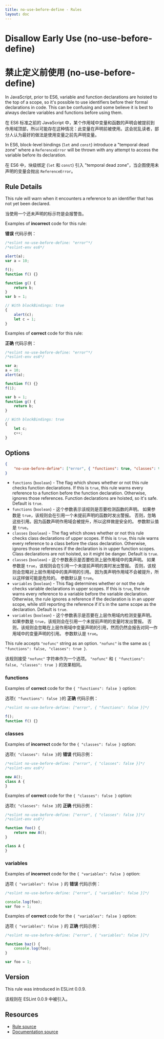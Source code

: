 ```yaml
---
title: no-use-before-define - Rules
layout: doc
---
```

<!-- Note: No pull requests accepted for this file. See README.md in the root directory for details. -->

# Disallow Early Use (no-use-before-define)

# 禁止定义前使用 (no-use-before-define)

In JavaScript, prior to ES6, variable and function declarations are hoisted to the top of a scope, so it's possible to use identifiers before their formal declarations in code. This can be confusing and some believe it is best to always declare variables and functions before using them.

在 ES6 标准之前的 JavaScript 中，某个作用域中变量和函数的声明会被提前到作用域顶部，所以可能存在这种情况：此变量在声明前被使用。这会扰乱读者，部分人认为最好的做法是使用变量之前先声明变量。

In ES6, block-level bindings (`let` and `const`) introduce a "temporal dead zone" where a `ReferenceError` will be thrown with any attempt to access the variable before its declaration.

在 ES6 中，块级绑定 (`let` 和 `const`) 引入 "temporal dead zone"，当企图使用未声明的变量会抛出 `ReferenceError`。

## Rule Details

This rule will warn when it encounters a reference to an identifier that has not yet been declared.

当使用一个还未声明的标示符是会报警告。

Examples of **incorrect** code for this rule:

**错误** 代码示例：

```js
/*eslint no-use-before-define: "error"*/
/*eslint-env es6*/

alert(a);
var a = 10;

f();
function f() {}

function g() {
    return b;
}
var b = 1;

// With blockBindings: true
{
    alert(c);
    let c = 1;
}
```

Examples of **correct** code for this rule:

**正确** 代码示例：

```js
/*eslint no-use-before-define: "error"*/
/*eslint-env es6*/

var a;
a = 10;
alert(a);

function f() {}
f(1);

var b = 1;
function g() {
    return b;
}

// With blockBindings: true
{
    let c;
    c++;
}
```

## Options

```json
{
    "no-use-before-define": ["error", { "functions": true, "classes": true }]
}
```

* `functions` (`boolean`) -
  The flag which shows whether or not this rule checks function declarations.
  If this is `true`, this rule warns every reference to a function before the function declaration.
  Otherwise, ignores those references.
  Function declarations are hoisted, so it's safe.
  Default is `true`.
* `functions` (`boolean`) -
  这个参数表示该规则是否要检测函数的声明。
  如果参数是 `true`，该规则会在引用一个未提前声明的函数时发出警报。
  否则，忽略这些引用。因为函数声明作用域会被提升，所以这样做是安全的。
  参数默认值是 `true`。
* `classes` (`boolean`) -
  The flag which shows whether or not this rule checks class declarations of upper scopes.
  If this is `true`, this rule warns every reference to a class before the class declaration.
  Otherwise, ignores those references if the declaration is in upper function scopes.
  Class declarations are not hoisted, so it might be danger.
  Default is `true`.
* `classes` (`boolean`) -
  这个参数表示是否要检测上层作用域中的类声明。
  如果参数是 `true`，该规则会在引用一个未提前声明的类时发出警报。
  否则，该规则会忽略对上层作用域中的类声明的引用。
  因为类声明作用域不会被提升，所以这样做可能是危险的。
  参数默认是 `true`。
* `variables` (`boolean`) -
  This flag determines whether or not the rule checks variable declarations in upper scopes.
  If this is `true`, the rule warns every reference to a variable before the variable declaration.
  Otherwise, the rule ignores a reference if the declaration is in an upper scope, while still reporting the reference if it's in the same scope as the declaration.
  Default is `true`.
* `variables` (`boolean`) -
  这个参数表示是否要在上层作用域内检测变量声明。
  如果参数是 `true`，该规则会在引用一个未提前声明的变量时发出警报。
  否则，该规则会忽略在上层作用域中变量声明的引用，然而仍然会报告对同一作用域中的变量声明的引用。
  参数默认是 `true`。

This rule accepts `"nofunc"` string as an option.
`"nofunc"` is the same as `{ "functions": false, "classes": true }`.

该规则接受 `"nofunc"` 字符串作为一个选项。
`"nofunc"` 和 `{ "functions": false, "classes": true }` 的效果相同。

### functions

Examples of **correct** code for the `{ "functions": false }` option:

选项`{ "functions": false }`的 **正确** 代码示例：

```js
/*eslint no-use-before-define: ["error", { "functions": false }]*/

f();
function f() {}
```

### classes

Examples of **incorrect** code for the `{ "classes": false }` option:

选项`{ "classes": false }`的 **错误** 代码示例：

```js
/*eslint no-use-before-define: ["error", { "classes": false }]*/
/*eslint-env es6*/

new A();
class A {
}
```

Examples of **correct** code for the `{ "classes": false }` option:

选项`{ "classes": false }`的 **正确** 代码示例：

```js
/*eslint no-use-before-define: ["error", { "classes": false }]*/
/*eslint-env es6*/

function foo() {
    return new A();
}

class A {
}
```

### variables

Examples of **incorrect** code for the `{ "variables": false }` option:

选项 `{ "variables": false }` 的 **错误** 代码示例：

```js
/*eslint no-use-before-define: ["error", { "variables": false }]*/

console.log(foo);
var foo = 1;
```

Examples of **correct** code for the `{ "variables": false }` option:

选项 `{ "variables": false }` 的 **正确** 代码示例：

```js
/*eslint no-use-before-define: ["error", { "variables": false }]*/

function baz() {
    console.log(foo);
}

var foo = 1;
```

## Version

This rule was introduced in ESLint 0.0.9.

该规则在 ESLint 0.0.9 中被引入。

## Resources

* [Rule source](https://github.com/eslint/eslint/tree/master/lib/rules/no-use-before-define.js)
* [Documentation source](https://github.com/eslint/eslint/tree/master/docs/rules/no-use-before-define.md)
